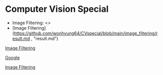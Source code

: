 # Computer Vision Special

* Image Filtering: <>
* [Image Filtering](https://github.com/wonhyung64/CVspecial/blob/main/image_filtering/result.md , "result.md")

[Image Filtering][mdlink]

[mdlink]: https://github.com/wonhyung64/CVspecial/blob/main/image_filtering/result.md "result.md"


[Google](https://google.com, "google link") 


[Image Filtering](https://github.com/wonhyung64/CVspecial/blob/main/image_filtering/result.md, "result.md")